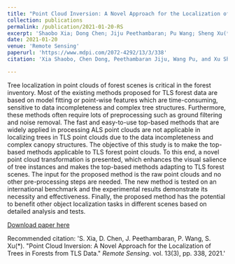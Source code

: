 ```yaml
---
title: "Point Cloud Inversion: A Novel Approach for the Localization of Trees in Forests from TLS Data"
collection: publications
permalink: /publication/2021-01-20-RS
excerpt: 'Shaobo Xia; Dong Chen; Jiju Peethambaran; Pu Wang; Sheng Xu(*)'
date: 2021-01-20
venue: 'Remote Sensing'
paperurl: 'https://www.mdpi.com/2072-4292/13/3/338'
citation: 'Xia Shaobo, Chen Dong, Peethambaran Jiju, Wang Pu, and Xu Sheng(*). &quot;Point Cloud Inversion: A Novel Approach for the Localization of Trees in Forests from TLS Data.&quot; <i>Remote Sensing</i>. vol. 13(3), pp. 338, 2021, doi: 10.3390/rs13030338.'

---
```

Tree localization in point clouds of forest scenes is critical in the forest inventory. Most of the existing methods proposed for TLS forest data are based on model fitting or point-wise features which are time-consuming, sensitive to data incompleteness and complex tree structures. Furthermore, these methods often require lots of preprocessing such as ground filtering and noise removal. The fast and easy-to-use top-based methods that are widely applied in processing ALS point clouds are not applicable in localizing trees in TLS point clouds due to the data incompleteness and complex canopy structures. The objective of this study is to make the top-based methods applicable to TLS forest point clouds. To this end, a novel point cloud transformation is presented, which enhances the visual salience of tree instances and makes the top-based methods adapting to TLS forest scenes. The input for the proposed method is the raw point clouds and no other pre-processing steps are needed. The new method is tested on an international benchmark and the experimental results demonstrate its necessity and effectiveness. Finally, the proposed method has the potential to benefit other object localization tasks in different scenes based on detailed analysis and tests.

[Download paper here](http://lostagex.github.io/files/2021-01-20-RS.pdf)

Recommended citation: 'S. Xia, D. Chen, J. Peethambaran, P. Wang, S. Xu(*). &quot;Point Cloud Inversion: A Novel Approach for the Localization of Trees in Forests from TLS Data.&quot; <i>Remote Sensing</i>. vol. 13(3), pp. 338, 2021.'




